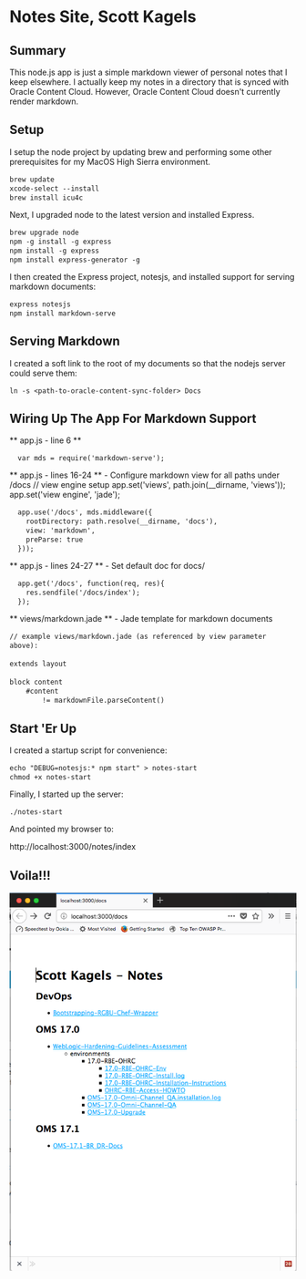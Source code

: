 # Notes Site, Scott Kagels

## Summary
This node.js app is just a simple markdown viewer of personal notes that I keep elsewhere. I actually keep my notes in a directory that is synced with Oracle Content Cloud. However, Oracle Content Cloud doesn't currently render markdown.

## Setup
I setup the node project by updating brew and performing some other prerequisites for my MacOS High Sierra environment.


    brew update
    xcode-select --install
    brew install icu4c

Next, I upgraded node to the latest version and installed Express.

    brew upgrade node
    npm -g install -g express
    npm install -g express
    npm install express-generator -g

I then created the Express project, notesjs, and installed support for serving markdown documents:

    express notesjs
    npm install markdown-serve

## Serving Markdown

I created a soft link to the root of my documents so that the nodejs server could serve them:

    ln -s <path-to-oracle-content-sync-folder> Docs

## Wiring Up The App For Markdown Support

** app.js - line 6 **

      var mds = require('markdown-serve');

** app.js - lines 16-24 ** - Configure markdown view for all paths under /docs
      // view engine setup
      app.set('views', path.join(__dirname, 'views'));
      app.set('view engine', 'jade');

      app.use('/docs', mds.middleware({
        rootDirectory: path.resolve(__dirname, 'docs'),
        view: 'markdown',
        preParse: true
      }));

** app.js - lines 24-27 ** - Set default doc for docs/

      app.get('/docs', function(req, res){
        res.sendfile('/docs/index');
      });

** views/markdown.jade ** - Jade template for markdown documents

```
// example views/markdown.jade (as referenced by view parameter above):

extends layout

block content    
    #content
        != markdownFile.parseContent()
```


## Start 'Er Up
I created a startup script for convenience:

    echo "DEBUG=notesjs:* npm start" > notes-start
    chmod +x notes-start

Finally, I started up the server:

    ./notes-start

And pointed my browser to:

http://localhost:3000/notes/index


## Voila!!!
![Notes Index Page](public/images/notes-app-index-page.png)
